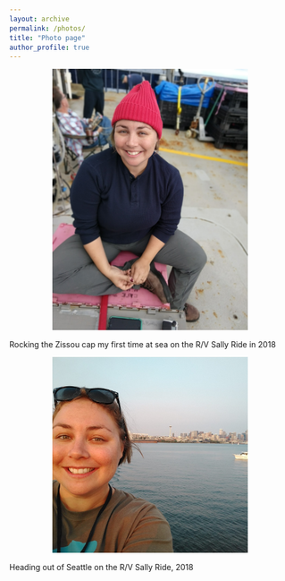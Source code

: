 ```yaml
---
layout: archive
permalink: /photos/
title: "Photo page"
author_profile: true
---
```


<p align="center">
  <img src="../images/IMG_20180908_133001286_PORTRAIT.jpg" width="350" title="Aboard the R/V Sally Ride with my Zissou cap" >
</p>
Rocking the Zissou cap my first time at sea on the R/V Sally Ride in 2018

<p align="center">
<img src="../images/Profile pic.jpg" width="350" title="Heading out of Seattle on the R/V Sally Ride" >
</p>
Heading out of Seattle on the R/V Sally Ride, 2018


